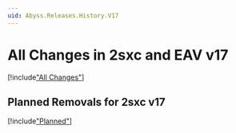 ```yaml
---
uid: Abyss.Releases.History.V17
---
```


# All Changes in 2sxc and EAV v17

[!include["All Changes"](./_all.md)]

## Planned Removals for 2sxc v17

[!include["Planned"](./_brc17-planned.md)]
